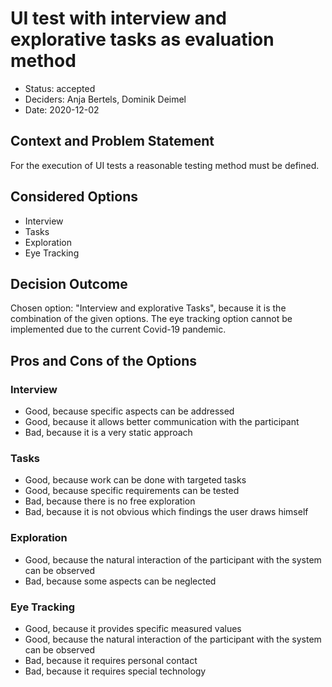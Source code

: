 # UI test with interview and explorative tasks as evaluation method

* Status: accepted
* Deciders: Anja Bertels, Dominik Deimel
* Date: 2020-12-02

## Context and Problem Statement

For the execution of UI tests a reasonable testing method must be defined.

## Considered Options

* Interview
* Tasks
* Exploration
* Eye Tracking

## Decision Outcome

Chosen option: "Interview and explorative Tasks", because it is the combination of the given options. 
The eye tracking option cannot be implemented due to the current Covid-19 pandemic.

## Pros and Cons of the Options 

### Interview
* Good, because specific aspects can be addressed
* Good, because it allows better communication with the participant
* Bad, because it is a very static approach

### Tasks
* Good, because work can be done with targeted tasks
* Good, because  specific requirements can be tested
* Bad, because there is no free exploration
* Bad, because it is not obvious which findings the user draws himself

### Exploration
* Good, because the natural interaction of the participant with the system can be observed
* Bad, because some aspects can be neglected

### Eye Tracking

* Good, because it provides specific measured values
* Good, because the natural interaction of the participant with the system can be observed
* Bad, because it requires personal contact
* Bad, because it requires special technology
